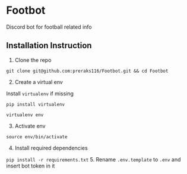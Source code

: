 # Footbot
Discord bot for football related info

## Installation Instruction
1. Clone the repo

`git clone git@github.com:preraks116/Footbot.git && cd Footbot`

2. Create a virtual env  

Install `virtualenv` if missing

`pip install virtualenv`

`virtualenv env`

3. Activate env 

`source env/bin/activate`

4. Install required dependencies

`pip install -r requirements.txt`
5. Rename `.env.template` to `.env` and insert bot token in it 
